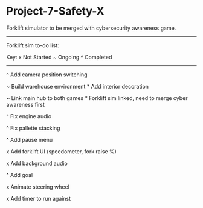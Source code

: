# Project-7-Safety-X

Forklift simulator to be merged with cybersecurity awareness game.

-------------------------------------


Forklift sim to-do list:

Key:
x Not Started
~ Ongoing
^ Completed

--------------------

^ Add camera position switching

~ Build warehouse environment
    * Add interior decoration

~ Link main hub to both games
    * Forklift sim linked, need to merge cyber awareness first

^ Fix engine audio

^ Fix pallette stacking

^ Add pause menu

x Add forklift UI (speedometer, fork raise %)

x Add background audio

^ Add goal

x Animate steering wheel

x Add timer to run against